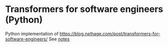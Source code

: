 # Transformers for software engineers (Python)
Python implementation of https://blog.nelhage.com/post/transformers-for-software-engineers/
See [notes](https://medium.com/@sjonany/transformers-for-software-engineers-in-python-1d5b287aadc5)
